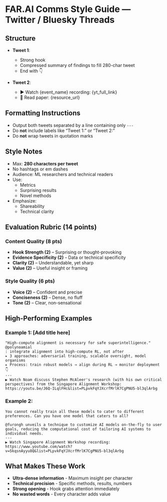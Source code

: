# FAR.AI Comms Style Guide — Twitter / Bluesky Threads

## Structure
- **Tweet 1**:  
  - Strong hook  
  - Compressed summary of findings to fill 280-char tweet
  - End with 👇

- **Tweet 2**:  
  - ▶️ Watch {event_name} recording: {yt_full_link}  
  - 📄 Read paper: {resource_url}

## Formatting Instructions
- Output both tweets separated by a line containing only `---`
- Do **not** include labels like “Tweet 1:” or “Tweet 2:”
- Do **not** wrap tweets in quotation marks

## Style Notes
- Max: **280 characters per tweet**
- No hashtags or em dashes
- Audience: ML researchers and technical readers
- Use:
  - Metrics
  - Surprising results
  - Novel methods
- Emphasize:
  - Shareability
  - Technical clarity

## Evaluation Rubric (14 points)

### Content Quality (8 pts)
- **Hook Strength (2)** – Surprising or thought-provoking
- **Evidence Specificity (2)** – Data or technical specificity
- **Clarity (2)** – Understandable, yet sharp
- **Value (2)** – Useful insight or framing

### Style Quality (6 pts)
- **Voice (2)** – Confident and precise
- **Conciseness (2)** – Dense, no fluff
- **Tone (2)** – Clear, non-sensational

## High-Performing Examples

### Example 1: [Add title here]
```
"High-compute alignment is necessary for safe superintelligence."
@polynoamial
: integrate alignment into high-compute RL, not after
▸ 3 approaches: adversarial training, scalable oversight, model organisms
▸ Process: train robust models → align during RL → monitor deployment
👇
---
▶️ Watch Noam discuss Stephen McAleer's research (with his own critical perspectives) from the Singapore Alignment Workshop:
https://youtu.be/J6Q-ILqlFHc&list=PLpvkFqYJXcrfMrlK7CgPNU5-bl3qlArbg
```

### Example 2: 
```
You cannot really train all these models to cater to different preferences. Can you have one model that caters to all?

@furongh unveils a technique to customize AI models on-the-fly to user goals, reducing the computational cost of tailoring AI systems to individual needs.
---
▶️ Watch Singapore Alignment Workshop recording: https://www.youtube.com/watch?v=5kqsnAyyu8Q&list=PLpvkFqYJXcrfMrlK7CgPNU5-bl3qlArbg
```

## What Makes These Work
- **Ultra-dense information** - Maximum insight per character
- **Technical precision** - Specific methods, results, numbers
- **Strong opening** - Hook grabs attention immediately
- **No wasted words** - Every character adds value
